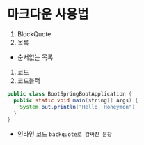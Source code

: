 # 마크다운 사용법
1. BlockQuote
1. 목록
  * 순서없는 목록
1. 코드
1. 코드블럭
  ```java
  public class BootSpringBootApplication {
    public static void main(string[] args) {
      System.out.println("Hello, Honeymon")
    }
  }
  ```
  * 인라인 코드
  `backquote로 감싸진 문장`
